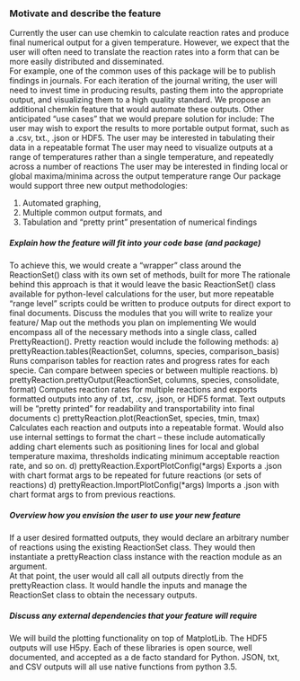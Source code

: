### Motivate and describe the feature
Currently the user can use chemkin to calculate reaction rates and produce final numerical output for a given temperature.  However, we expect that the user will often need to translate the reaction rates into a form that can be more easily distributed and disseminated.  
For example, one of the common uses of this package will be to publish findings in journals.  For each iteration of the journal writing, the user will need to invest time in producing results, pasting them into the appropriate output, and visualizing them to a high quality standard.
We propose an additional chemkin feature that would automate these outputs.  Other anticipated “use cases” that we would prepare solution for include:
The user may wish to export the results to more portable output format, such as a .csv, txt., .json or HDF5.
The user may be interested in tabulating their data in a repeatable format
The user may need to visualize outputs at a range of temperatures rather than a single temperature, and repeatedly across a number of reactions
The user may be interested in finding local or global maxima/minima across the output temperature range
Our package would support three new output methodologies:
1. Automated graphing,
2. Multiple common output formats, and
3. Tabulation and “pretty print” presentation of numerical findings

##### Explain how the feature will fit into your code base (and package)
To achieve this, we would create a “wrapper” class around the ReactionSet() class with its own set of methods, built for more 
The rationale behind this approach is that it would leave the basic ReactionSet() class available for python-level calculations for the user, but more repeatable “range level” scripts could be written to produce outputs for direct export to final documents.
Discuss the modules that you will write to realize your feature/ Map out the methods you plan on implementing
We would encompass all of the necessary methods into a single class, called PrettyReaction().  Pretty reaction would include the following methods:
	a) prettyReaction.tables(ReactionSet, columns, species, comparison_basis)
	Runs comparison tables for reaction rates and progress rates for each specie.  Can compare between species or between multiple reactions.
	b) prettyReaction.prettyOutput(ReactionSet, columns, species, consolidate, format)
	Computes reaction rates for multiple reactions and exports formatted outputs into any of .txt, .csv, .json, or HDF5 format.  Text outputs will be “pretty printed” for readability and transportability into final documents
	c) prettyReaction.plot(ReactionSet, species, tmin, tmax)
	Calculates each reaction and outputs into a repeatable format.  Would also use internal settings to format the chart – these include automatically adding chart elements such as positioning lines for local and global temperature maxima, thresholds indicating minimum acceptable reaction rate, and so on.
	d) prettyReaction.ExportPlotConfig(*args)
	Exports a .json with chart format args to be repeated for future reactions (or sets of reactions)
	d) prettyReaction.ImportPlotConfig(*args)
	Imports a .json with chart format args to from previous reactions.

##### Overview how you envision the user to use your new feature
If a user desired formatted outputs, they would declare an arbitrary number of reactions using the existing ReactionSet class.  They would then instantiate a prettyReaction class instance with the reaction module as an argument.  
At that point, the user would all call all outputs directly from the prettyReaction class.  It would handle the inputs and manage the ReactionSet class to obtain the necessary outputs.

##### Discuss any external dependencies that your feature will require
We will build the plotting functionality on top of MatplotLib.  The HDF5 outputs will use H5py.  	Each of these libraries is open source, well documented, and accepted as a de facto standard for Python.
JSON, txt, and CSV outputs will all use native functions from python 3.5.  
